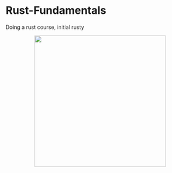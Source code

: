 # Rust-Fundamentals
Doing a rust course, initial rusty


<p align="center">
  <img src="https://ithelp.ithome.com.tw/upload/images/20190923/20119807TBGJ1hynCh.png" width="350">
</p>
